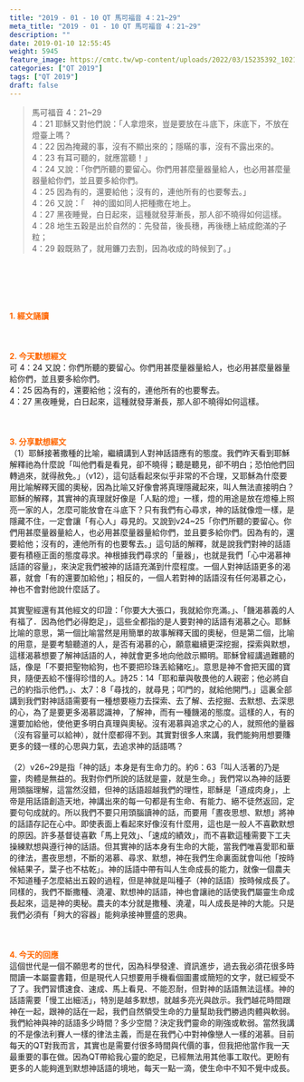```yaml
---
title: "2019 - 01 - 10 QT 馬可福音 4：21~29"
meta_title: "2019 - 01 - 10 QT 馬可福音 4：21~29"
description: ""
date: 2019-01-10 12:55:45
weight: 5945
feature_image: https://cmtc.tw/wp-content/uploads/2022/03/15235392_10211799862337740_180693556567566654_o-1.webp
categories: ["QT 2019"]
tags: ["QT 2019"]
draft: false
---
```


<blockquote>馬可福音 4：21~29<br />
4：21 耶穌又對他們說：「人拿燈來，豈是要放在斗底下，床底下，不放在燈臺上嗎？<br />
4：22 因為掩藏的事，沒有不顯出來的；隱瞞的事，沒有不露出來的。<br />
4：23 有耳可聽的，就應當聽！」<br />
4：24 又說：「你們所聽的要留心。你們用甚麼量器量給人，也必用甚麼量器量給你們，並且要多給你們。<br />
4：25 因為有的，還要給他；沒有的，連他所有的也要奪去。」<br />
4：26 又說：「　神的國如同人把種撒在地上。<br />
4：27 黑夜睡覺，白日起來，這種就發芽漸長，那人卻不曉得如何這樣。<br />
4：28 地生五穀是出於自然的：先發苗，後長穗，再後穗上結成飽滿的子粒；<br />
4：29 穀既熟了，就用鐮刀去割，因為收成的時候到了。」</blockquote><br />
&nbsp;<br />
<br />
&nbsp;<br />
<br />
<span style="color: #ff6600;"><strong>1. </strong><strong>經文誦讀</strong></span><br />
<br />
<span style="color: #ff6600;"><strong> </strong></span><br />
<br />
<span style="color: #ff6600;"><strong>2. 今天默想</strong><strong>經文<br />
</strong></span>可 4：24 又說：你們所聽的要留心。你們用甚麼量器量給人，也必用甚麼量器量給你們，並且要多給你們。<br />
4：25 因為有的，還要給他；沒有的，連他所有的也要奪去。<br />
4：27 黑夜睡覺，白日起來，這種就發芽漸長，那人卻不曉得如何這樣。<br />
<br />
&nbsp;<br />
<br />
<span style="color: #ff6600;"><strong>3. 分享默想經文<br />
</strong></span>（1）耶穌接著撒種的比喻，繼續講到人對神話語應有的態度。我們昨天看到耶穌解釋祂為什麼說「叫他們看是看見，卻不曉得；聽是聽見，卻不明白；恐怕他們回轉過來，就得赦免。」（v12），這句話看起來似乎非常的不合理，又耶穌為什麼要用比喻解釋天國的奧秘，因為比喻又好像會將真理隱藏起來，叫人無法直接明白？耶穌的解釋，其實神的真理就好像是「人點的燈」一樣，燈的用途是放在燈檯上照亮一家的人，怎麼可能放會在斗底下？只有我們有心尋求，神的話就像燈一樣，是隱藏不住，一定會讓「有心人」尋見的。又說到v24~25「你們所聽的要留心。你們用甚麼量器量給人，也必用甚麼量器量給你們，並且要多給你們。因為有的，還要給他；沒有的，連他所有的也要奪去。」這句話的解釋，就是說我們對神的話語要有積極正面的態度尋求。神根據我們尋求的「量器」，也就是我們「心中渴慕神話語的容量」，來決定我們被神的話語充滿到什麼程度。一個人對神話語更多的渴慕，就會「有的還要加給他」；相反的，一個人若對神的話語沒有任何渴慕之心，神也不會對他說什麼話了。<br />
<br />
其實聖經還有其他經文的印證：「你要大大張口，我就給你充滿。」、「饑渴慕義的人有福了．因為他們必得飽足」，這些全都指的是人要對神的話語有渴慕之心。耶穌比喻的意思，第一個比喻當然是用簡單的故事解釋天國的奧秘，但是第二個，比喻的用意，是要考驗聽道的人，是否有渴慕的心，願意繼續更深挖掘，探索與默想，這樣渴慕想要了解神話語的人，神就會更多地向他啟示顯明。耶穌曾經講過難聽的話，像是「不要把聖物給狗，也不要把珍珠丟給豬吃」。意思是神不會把天國的寶貝，隨便丟給不懂得珍惜的人。詩25：14「耶和華與敬畏他的人親密；他必將自己的約指示他們。」、太7：8「尋找的，就尋見；叩門的，就給他開門。」這裏全部講到我們對神話語需要有一種想要極力去探索、去了解、去挖掘、去默想、去深思的心，為了是要更多渴慕認識神，了解神，而有一種饑渴的態度。這樣的人，有的還要加給他，使他更多明白真理與奧秘。沒有渴慕與追求之心的人，就照他的量器（沒有容量可以給神），就什麼都得不到。其實對很多人來講，我們能夠用想要賺更多的錢一樣的心思與力氣，去追求神的話語嗎？<br />
<br />
（2）v26~29是指「神的話」本身是有生命力的。約6：63「叫人活著的乃是靈，肉體是無益的。我對你們所說的話就是靈，就是生命。」我們常以為神的話要用頭腦理解，這當然沒錯，但神的話語超越我們的理性，耶穌是「道成肉身」，上帝是用話語創造天地，神講出來的每一句都是有生命、有能力、絕不徒然返回，定要句句成就的。所以我們不要只用頭腦讀神的話，而要用「晝夜思想、默想」將神的話語存記在心中。即使表面上看起來好像沒有什麼用，這也是一般人不喜歡默想的原因。許多基督徒喜歡「馬上見效」、「速成的績效」，而不喜歡這種需要下工夫操練默想與遵行神的話語。但其實神的話本身有生命的大能，當我們唯喜愛耶和華的律法，晝夜思想，不斷的渴慕、尋求、默想，神在我們生命裏面就會叫他「按時候結果子，葉子也不枯乾」。神的話語中帶有叫人生命成長的能力，就像一個農夫不知道種子怎麼結出五穀的過程，但是神就是叫種子（神的話語）按時候成長了。同樣的，我們不斷撒種、澆灌、默想神的話語，神也會讓祂的話使我們屬靈生命成長起來，這是神的奧秘。農夫的本分就是撒種、澆灌，叫人成長是神的大能。只是我們必須有「夠大的容器」能夠承接神豐盛的恩典。<br />
<br />
&nbsp;<br />
<br />
<span style="color: #ff6600;"><strong>4. 今天的回應<br />
</strong></span>這個世代是一個不願思考的世代，因為科學發達、資訊進步，過去我必須花很多時間讀一本屬靈書籍，但是現代人只想要用手機看個圖畫或簡短的文字，就已經受不了了。我們習慣速食、速成、馬上看見、不能忍耐，但對神的話語無法這樣。神的話語需要「慢工出細活」，特別是越多默想，就越多亮光與啟示。我們越花時間跟神在一起，跟神的話在一起，我們自然領受生命的力量幫助我們勝過肉體與軟弱。我們給神與神的話語多少時間？多少空間？決定我們靈命的剛強或軟弱。當然我講的不是像法利賽人一樣的律法主義，而是在我們心中對神像戀人一樣的渴慕。目前每天的QT對我而言，其實也是需要付很多時間與代價的事，但我把他當作我一天最重要的事在做。因為QT帶給我心靈的飽足，已經無法用其他事工取代。更盼有更多的人能夠進到默想神話語的境地，每天一點一滴，使生命中不知不覺中成長。
        